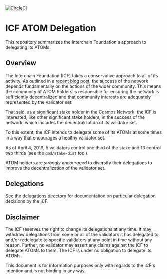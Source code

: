 [![CircleCI](https://circleci.com/gh/interchainio/delegation/tree/master.svg?style=svg)](https://circleci.com/gh/interchainio/delegation/tree/master)

# ICF ATOM Delegation

This repository summarizes the Interchain Foundation's approach to delegating
its ATOMs.

## Overview

The Interchain Foundation (ICF) takes a conservative approach to all of its activity.
As outlined in a [recent blog
post](https://blog.cosmos.network/open-decentralized-networks-87e6097536a3), 
the success of the network depends
fundamentally on the actions of the wider community. This means the community of ATOM holders
is responsible for ensuring the network is sufficiently decentralized and that
community interests are adequately represented by the validator set.

That said, as a significant stake holder in the Cosmos Network, the ICF is
interested, like other significant stake holders, in the success of the network,
which includes the decentralization of its validator set.

To this extent, the ICF intends to delegate some of its ATOMs at some times in a way that
encourages a healthy validator set.

As of April 4, 2019, 5 validators control one third of the stake and 13 control two
thirds (see the `cmd/stake-dist` tool). 

ATOM holders are *strongly encouraged* to diversify their delegations to
improve the decentralization of the validator set.

## Delegations

See the [delegations directory](delegations) for documentation on particular delegation
decisions by the ICF.

## Disclaimer

The ICF reserves the right to change its delegations at any time. It may withdraw delegations
from some or all of the validators it has delegated to and/or redelegate to specific validators at any point 
in time without any reason. Further, no validator may assert any claims against the ICF to delegate 
ATOMs to them. The ICF is under no obligation to delegate its ATOMs.

This document is for information purposes only with regards to the ICF's
intention and is not binding in any way. 

